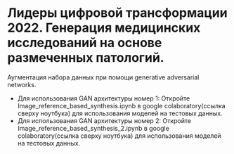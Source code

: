 # Лидеры цифровой трансформации 2022. Генерация медицинских исследований на основе размеченных патологий.
Аугментация набора данных при помощи generative adversarial networks.
- Для использования GAN архитектуры номер 1: Откройте Image_reference_based_synthesis.ipynb в google colaboratory(ссылка сверху ноутбука) для использования моделей на тестовых данных.
- Для использования GAN архитектуры номер 2: Откройте Image_reference_based_synthesis_2.ipynb в google colaboratory(ссылка сверху ноутбука) для использования моделей на тестовых данных.
